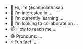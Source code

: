 - 👋 Hi, I’m @canpolathasan
- 👀 I’m interested in ...
- 🌱 I’m currently learning ...
- 💞️ I’m looking to collaborate on ...
- 📫 How to reach me ...
- 😄 Pronouns: ...
- ⚡ Fun fact: ...

<!---
canpolathasan/canpolathasan is a ✨ special ✨ repository because its `README.md` (this file) appears on your GitHub profile.
You can click the Preview link to take a look at your changes.
--->
